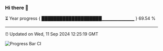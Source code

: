 ### Hi there 👋

⏳ Year progress { ████████████████████▁▁▁▁▁▁▁▁▁▁ } 69.54 %

---

⏰ Updated on Wed, 11 Sep 2024 12:25:19 GMT

![Progress Bar CI](https://github.com/liununu/liununu/workflows/Progress%20Bar%20CI/badge.svg)
